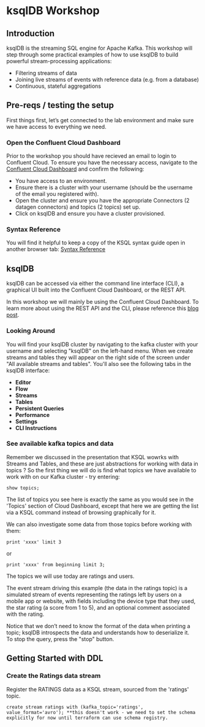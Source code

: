 # ksqlDB Workshop 

## Introduction 

ksqlDB is the streaming SQL engine for Apache Kafka. This workshop will step through some practical examples of how to use ksqlDB to build powerful stream-processing applications:    
- Filtering streams of data   
- Joining live streams of events with reference data (e.g. from a database)     
- Continuous, stateful aggregations     

## Pre-reqs / testing the setup

First things first, let’s get connected to the lab environment and make sure we have access to everything we need.     

### Open the Confluent Cloud Dashboard 

Prior to the workshop you should have recieved an email to login to Confluent Cloud. To ensure you have the necessary access, navigate to the [Confluent Cloud Dashboard](https://confluent.cloud/) and confirm the following:     
- You have access to an environment.     
- Ensure there is a cluster with your username (should be the username of the email you registered with).      
- Open the cluster and ensure you have the appropriate Connectors (2 datagen connectors) and topics (2 topics) set up.    
- Click on ksqlDB and ensure you have a cluster provisioned.     

### Syntax Reference

You will find it helpful to keep a copy of the KSQL syntax guide open in another browser tab: [Syntax Reference](https://docs.ksqldb.io/en/0.17.0-ksqldb/reference/)     

## ksqlDB

ksqlDB can be accessed via either the command line interface (CLI), a graphical UI built into the Confluent Cloud Dashboard, or the REST API.    

In this workshop we will mainly be using the Confluent Cloud Dashboard. To learn more about using the REST API and the CLI, please reference this [blog post](https://rmoff.net/2021/03/24/connecting-to-managed-ksqldb-in-confluent-cloud-with-rest-and-ksqldb-cli/).       

### Looking Around

You will find your ksqlDB cluster by navigating to the kafka cluster with your username and selecting "ksqlDB" on the left-hand menu. When we create streams and tables they will appear on the right side of the screen under "All available streams and tables". You'll also see the following tabs in the ksqlDB interface:     
- **Editor**    
- **Flow**     
- **Streams**    
- **Tables**    
- **Persistent Queries**     
- **Performance**    
- **Settings**     
- **CLI Instructions**     

### See available kafka topics and data 

Remember we discussed in the presentation that KSQL wowrks with Streams and Tables, and these are just abstractions for working with data in topics ? So the first thing we will do is find what topics we have available to work with on our Kafka cluster - try entering:    
```
show topics;
```

The list of topics you see here is exactly the same as you would see in the 'Topics' section of Cloud Dashboard, except that here we are getting the list via a KSQL command instead of browsing graphically for it.     

We can also investigate some data from those topics before working with them:      
```
print 'xxxx' limit 3 
```
or
```
print 'xxxx' from beginning limit 3;
```

The topics we will use today are ratings and users.      

The event stream driving this example (the data in the ratings topic) is a simulated stream of events representing the ratings left by users on a mobile app or website, with fields including the device type that they used, the star rating (a score from 1 to 5), and an optional comment associated with the rating.     

Notice that we don’t need to know the format of the data when printing a topic; ksqlDB introspects the data and understands how to deserialize it.     
To stop the query, press the "stop" button.     

## Getting Started with DDL     

### Create the Ratings data stream 

Register the RATINGS data as a KSQL stream, sourced from the 'ratings' topic.   
```
create stream ratings with (kafka_topic='ratings', value_format='avro'); **this doesn't work - we need to set the schema explicitly for now until terraform can use schema registry. 
```

